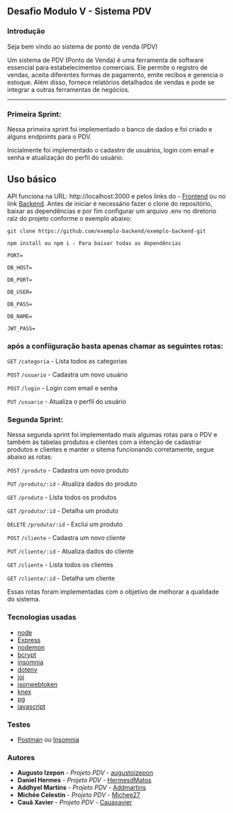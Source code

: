 ## Desafio Modulo V - Sistema PDV

### Introdução
Seja bem vindo ao sistema de ponto de venda (PDV)

Um sistema de PDV (Ponto de Venda) é uma ferramenta de software essencial para estabelecimentos comerciais. Ele permite o registro de vendas, aceita diferentes formas de pagamento, emite recibos e gerencia o estoque. Além disso, fornece relatórios detalhados de vendas e pode se integrar a outras ferramentas de negócios.
___________________

### Primeira Sprint:

Nessa primeira sprint foi implementado o banco de dados e foi criado e alguns endpoints para o PDV.

Inicialmente foi implementado o cadastro de usuários, login com email e senha e atualização do perfil do usuário.

## Uso básico
API funciona na URL: http://localhost:3000 e pelos links do - [Frontend](https://frentedeloja.netlify.app/) ou no link [Backend](https://backendfrentedeloja.onrender.com/login). Antes de iniciar é necessário fazer o clone do repositório, baixar as dependências e por fim configurar um arquivo .env no diretorio raiz do projeto conforme o exemplo abaixo:

````
git clone https://github.com/exemplo-backend/exemplo-backend-git

npm install ou npm i - Para baixar todas as dependências
```````

```
PORT=

DB_HOST= 

DB_PORT=

DB_USER=

DB_PASS=

DB_NAME=

JWT_PASS=
```

### após a confiiguração basta apenas chamar as seguintes rotas:

`GET` `/categoria` - Lista todos as categorias

`POST` `/usuario` - Cadastra um novo usuário

`POST` `/login` - Login com email e senha

`PUT` `/usuario` - Atualiza o perfil do usuário

### Segunda Sprint:

Nessa segunda sprint foi implementado mais algumas rotas para o PDV e também às tabelas produtos e clientes com a intenção de cadastrar produtos e clientes e manter o sitema funcionando corretamente, segue abaixo as rotas:


`POST` `/produto` - Cadastra um novo produto

`PUT` `/produto/:id` - Atualiza dados do produto

`GET` `/produto` - Lista todos os produtos

`GET` `/produto/:id` - Detalha um produto

`DELETE` `/produto/:id` - Exclui um produto

`POST` `/cliente` - Cadastra um novo cliente

`PUT` `/cliente/:id` - Atualiza dados do cliente

`GET` `/cliente` - Lista todos os clientes

`GET` `/cliente/:id` - Detalha um cliente

Essas rotas foram implementadas com o objetivo de melhorar a qualidade do sistema.

### Tecnologias usadas

- [node](https://nodejs.org/)
- [Express](https://expressjs.com/pt-br/)
- [nodemon](https://www.npmjs.com/package/nodemon)
- [bcrypt](https://www.npmjs.com/package/bcrypt)
- [insomnia](https://insomnia.rest/)
- [dotenv](https://www.npmjs.com/package/dotenv)
- [joi](https://www.npmjs.com/package/joi)
- [jsonwebtoken](https://www.npmjs.com/package/jsonwebtoken)
- [knex](https://www.npmjs.com/package/knex)
- [pg](https://www.npmjs.com/package/pg)
- [javascript](https://developer.mozilla.org/pt-BR/docs/Web/JavaScript)

### Testes

- [Postman](https://www.postman.com/) ou [Insomnia](https://insomnia.rest/)

### Autores

* **Augusto Izepon** - *Projeto PDV* - [augustoizepon](https://github.com/augustoizepon)
* **Daniel Hermes** - *Projeto PDV* - [HermesdMatos](https://github.com/HermesdMatos)
* **Addhyel Martins** - *Projeto PDV* - [Addmartins](https://github.com/Addmartins)
* **Michée Celestin** - *Projeto PDV* - [Michee27](https://github.com/Michee27)
* **Cauã Xavier** - *Projeto PDV* - [Cauaxavier](https://github.com/Cauaxavier)
